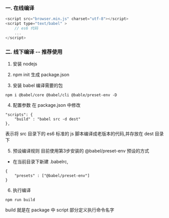### 一. 在线编译
```js
<script src="browser.min.js" charset="utf-8"></script>
<script type="text/babel" >
	// es6 代码
	...
</script>

```

### 二. 线下编译 -- 推荐使用
1. 安装 nodejs

2. npm init 
	生成 package.json	

3. 安装 babel 编译需要的包
```
npm i @babel/core @babel/cli @bable/preset-env -D
```

4. 配置参数
在 package.json 中修改
```
"scripts": {
	"build" : "babel src -d dest" 
},
```
表示将 src 目录下的 es6 标准的 js 脚本编译成老版本的代码,并存放在 dest 目录下

5. 预设编译规则
目前使用第3步安装的 @babel/preset-env 预设的方式
* 在当前目录下新建 .babelrc,
```
{
	"presets" : ["@babel/preset-env"]
}
```

6. 执行编译 
```
npm run build
```
build 就是在 package 中 script 部分定义执行命令名字

